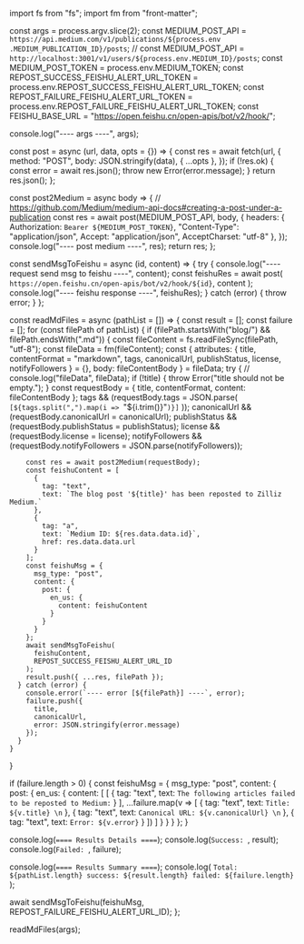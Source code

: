 import fs from "fs";
import fm from "front-matter";

const args = process.argv.slice(2);
const MEDIUM_POST_API = `https://api.medium.com/v1/publications/${process.env
  .MEDIUM_PUBLICATION_ID}/posts`;
// const MEDIUM_POST_API = `http://localhost:3001/v1/users/${process.env.MEDIUM_ID}/posts`;
const MEDIUM_POST_TOKEN = process.env.MEDIUM_TOKEN;
const REPOST_SUCCESS_FEISHU_ALERT_URL_TOKEN =
  process.env.REPOST_SUCCESS_FEISHU_ALERT_URL_TOKEN;
const REPOST_FAILURE_FEISHU_ALERT_URL_TOKEN =
  process.env.REPOST_FAILURE_FEISHU_ALERT_URL_TOKEN;
const FEISHU_BASE_URL = "https://open.feishu.cn/open-apis/bot/v2/hook/";

console.log("---- args ----", args);

const post = async (url, data, opts = {}) => {
  const res = await fetch(url, {
    method: "POST",
    body: JSON.stringify(data),
    { ...opts },
  });
  if (!res.ok) {
    const error = await res.json();
    throw new Error(error.message);
  }
  return res.json();
};

const post2Medium = async body => {
  // https://github.com/Medium/medium-api-docs#creating-a-post-under-a-publication
  const res = await post(MEDIUM_POST_API, body, {
    headers: {
      Authorization: `Bearer ${MEDIUM_POST_TOKEN}`,
      "Content-Type": "application/json",
      Accept: "application/json",
      AcceptCharset: "utf-8"
    },
  });
  console.log("---- post medium ----", res);
  return res;
};

const sendMsgToFeishu = async (id, content) => {
  try {
    console.log("---- request send msg to feishu ----", content);
    const feishuRes = await post(
      `https://open.feishu.cn/open-apis/bot/v2/hook/${id}`,
      content
    );
    console.log("---- feishu response ----", feishuRes);
  } catch (error) {
    throw error;
  }
};

const readMdFiles = async (pathList = []) => {
  const result = [];
  const failure = [];
  for (const filePath of pathList) {
    if (filePath.startsWith("blog/") && filePath.endsWith(".md")) {
      const fileContent = fs.readFileSync(filePath, "utf-8");
      const fileData = fm(fileContent);
      const {
        attributes: {
          title,
          contentFormat = "markdown",
          tags,
          canonicalUrl,
          publishStatus,
          license,
          notifyFollowers
        } = {},
        body: fileContentBody
      } = fileData;
      try {
        // console.log("fileData", fileData);
        if (!title) {
          throw Error("title should not be empty.");
        }
        const requestBody = { title, contentFormat, content: fileContentBody };
        tags &&
          (requestBody.tags = JSON.parse(
            `[${tags.split(",").map(i => `"${i.trim()}"`)}]`
          ));
        canonicalUrl && (requestBody.canonicalUrl = canonicalUrl);
        publishStatus && (requestBody.publishStatus = publishStatus);
        license && (requestBody.license = license);
        notifyFollowers &&
          (requestBody.notifyFollowers = JSON.parse(notifyFollowers));

        const res = await post2Medium(requestBody);
        const feishuContent = [
          {
            tag: "text",
            text: `The blog post '${title}' has been reposted to Zilliz Medium.`
          },
          {
            tag: "a",
            text: `Medium ID: ${res.data.data.id}`,
            href: res.data.data.url
          }
        ];
        const feishuMsg = {
          msg_type: "post",
          content: {
            post: {
              en_us: {
                content: feishuContent
              }
            }
          }
        };
        await sendMsgToFeishu(
          feishuContent,
          REPOST_SUCCESS_FEISHU_ALERT_URL_ID
        );
        result.push({ ...res, filePath });
      } catch (error) {
        console.error(`---- error [${filePath}] ----`, error);
        failure.push({
          title,
          canonicalUrl,
          error: JSON.stringify(error.message)
        });
      }
    }
  }

  if (failure.length > 0) {
    const feishuMsg = {
      msg_type: "post",
      content: {
        post: {
          en_us: {
            content: [
              [
                {
                  tag: "text",
                  text: `The following articles failed to be reposted to Medium:`
                }
              ],
              ...failure.map(v => [
                {
                  tag: "text",
                  text: `Title: ${v.title} \n`
                },
                {
                  tag: "text",
                  text: `Canonical URL: ${v.canonicalUrl} \n`
                },
                {
                  tag: "text",
                  text: `Error: ${v.error}`
                }
              ])
            ]
          }
        }
      }
    };
  }

  console.log(`==== Results Details ====`);
  console.log(`Success: `, result);
  console.log(`Failed: `, failure);

  console.log(`==== Results Summary ====`);
  console.log(
    `Total: ${pathList.length} success: ${result.length} failed: ${failure.length} `
  );

  await sendMsgToFeishu(feishuMsg, REPOST_FAILURE_FEISHU_ALERT_URL_ID);
};

readMdFiles(args);
